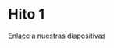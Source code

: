 # Hito 1
[Enlace a nuestras diapositivas](https://www.canva.com/design/DAF7ZDfecd0/zgt6b5LxCt_zdPX37gg4mA/edit)
